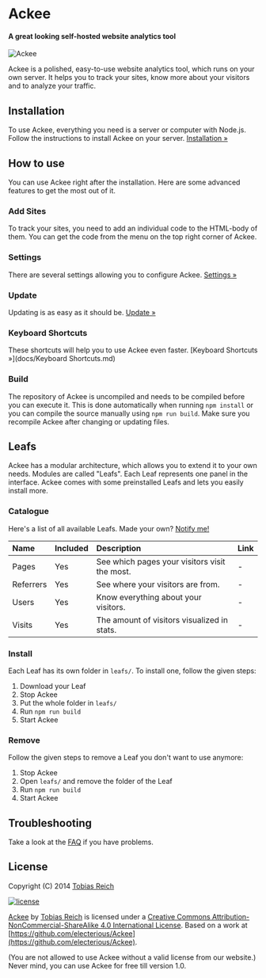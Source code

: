 # Ackee

#### A great looking self-hosted website analytics tool

![Ackee](http://l.electerious.com/uploads/big/e730b2816e0299546214c5b8241661fc.png)

Ackee is a polished, easy-to-use website analytics tool, which runs on your own server. It helps you to track your sites, know more about your visitors and to analyze your traffic.

## Installation

To use Ackee, everything you need is a server or computer with Node.js. Follow the instructions to install Ackee on your server. [Installation &#187;](docs/Installation.md)

## How to use

You can use Ackee right after the installation. Here are some advanced features to get the most out of it.

### Add Sites

To track your sites, you need to add an individual code to the HTML-body of them. You can get the code from the menu on the top right corner of Ackee. 

### Settings

There are several settings allowing you to configure Ackee. [Settings &#187;](docs/Settings.md)

### Update

Updating is as easy as it should be. [Update &#187;](docs/Update.md)

### Keyboard Shortcuts

These shortcuts will help you to use Ackee even faster. [Keyboard Shortcuts &#187;](docs/Keyboard Shortcuts.md)

### Build

The repository of Ackee is uncompiled and needs to be compiled before you can execute it. This is done automatically when running `npm install` or you can compile the source manually using `npm run build`. Make sure you recompile Ackee after changing or updating files.

## Leafs

Ackee has a modular architecture, which allows you to extend it to your own needs. Modules are called "Leafs". Each Leaf represents one panel in the interface. Ackee comes with some preinstalled Leafs and lets you easily install more.

### Catalogue

Here's a list of all available Leafs. Made your own? [Notify me!](mailto:ackee@electerious.com)

| Name | Included | Description | Link |
|:-----------|:------------|:------------|:------------|
| Pages | Yes | See which pages your visitors visit the most. | - |
| Referrers | Yes | See where your visitors are from. | - |
| Users | Yes | Know everything about your visitors. | - |
| Visits | Yes | The amount of visitors visualized in stats. | - |

### Install

Each Leaf has its own folder in `leafs/`. To install one, follow the given steps:

1. Download your Leaf
2. Stop Ackee
3. Put the whole folder in `leafs/`
4. Run `npm run build`
5. Start Ackee

### Remove

Follow the given steps to remove a Leaf you don't want to use anymore:

1. Stop Ackee
2. Open `leafs/` and remove the folder of the Leaf
3. Run `npm run build`
4. Start Ackee

## Troubleshooting

Take a look at the [FAQ](docs/FAQ.md) if you have problems.

## License

Copyright (C) 2014 [Tobias Reich](http://electerious.com)  

[![license](http://i.creativecommons.org/l/by-nc-sa/4.0/80x15.png)](http://creativecommons.org/licenses/by-nc-sa/4.0/deed.en_US)

[Ackee](http://purl.org/dc/terms/) by [Tobias Reich](http://electerious.com) is licensed under a [Creative Commons Attribution-NonCommercial-ShareAlike 4.0 International License](http://creativecommons.org/licenses/by-nc-sa/4.0/deed.en_US). Based on a work at [https://github.com/electerious/Ackee](https://github.com/electerious/Ackee).

(You are not allowed to use Ackee without a valid license from our website.) Never mind, you can use Ackee for free till version 1.0.
